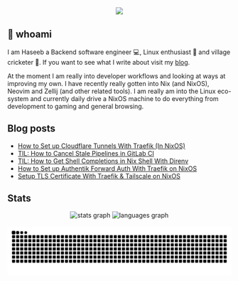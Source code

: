 <div align="center">
  <img height="150" src="https://gitlab.com/uploads/-/system/project/avatar/40020538/37decf44c034050aa85e287982dfc91d5841db78_1_.png"  />
</div>

## 👋 whoami

I am Haseeb a Backend software engineer 💻, Linux enthusiast 🐧 and village cricketer 🏏.
If you want to see what I write about visit my [blog](https://haseebmajid.dev/posts).

At the moment I am really into developer workflows and looking at ways at improving my own. I have recently really
gotten into Nix (and NixOS), Neovim and Zellij (and other related tools). I am really am into the Linux eco-system
and currently daily drive a NixOS machine to do everything from development to gaming and general browsing.

## Blog posts
<!-- BLOG-POST-LIST:START -->
- [How to Set up Cloudflare Tunnels With Traefik &lpar;In NixOS&rpar;](https://haseebmajid.dev/posts/2024-09-30-how-to-setup-cloudflare-tunnels-to-point-to-service-behind-traefik/)
- [TIL: How to Cancel Stale Pipelines in GitLab CI](https://haseebmajid.dev/posts/2024-09-15-til-how-to-cancel-stale-pipelines-in-gitlab-ci/)
- [TIL: How to Get Shell Completions in Nix Shell With Direnv](https://haseebmajid.dev/posts/2024-09-12-til-how-to-get-shell-completions-in-nix-shell-with-direnv/)
- [How to Set up Authentik Forward Auth With Traefik on NixOS](https://haseebmajid.dev/posts/2024-09-06-how-to-setup-authentik-forward-auth-with-traefik-on-nixos/)
- [Setup TLS Certificate With Traefik &amp; Tailscale on NixOS](https://haseebmajid.dev/posts/2024-08-19-setup-tls-certificate-with-traefik-tailscale-on-nixos/)
<!-- BLOG-POST-LIST:END -->

## Stats

<div align="center">
  <img src="https://github-readme-stats.vercel.app/api?username=hmajid2301&hide_title=false&hide_rank=false&show_icons=true&include_all_commits=true&count_private=true&disable_animations=false&theme=dracula&locale=en&hide_border=false" height="150" alt="stats graph"  />
  <img src="https://github-readme-stats.vercel.app/api/top-langs?username=hmajid2301&locale=en&hide_title=false&layout=compact&card_width=320&langs_count=5&theme=dracula&hide_border=false" height="150" alt="languages graph"  />
</div>

<br clear="both">

<img src="https://raw.githubusercontent.com/hmajid2301/hmajid2301/output/snake.svg" alt="Snake animation" />

